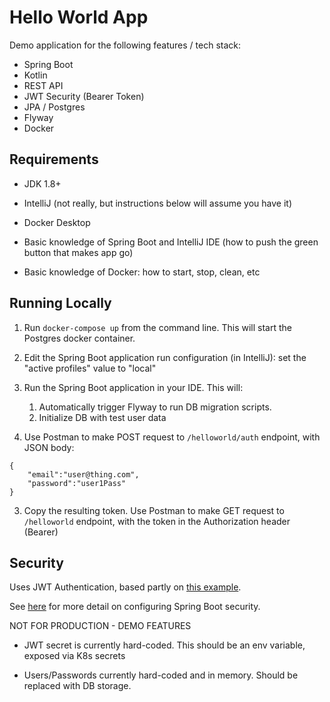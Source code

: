 # Hello World App

Demo application for the following features / tech stack:

* Spring Boot
* Kotlin
* REST API
* JWT Security (Bearer Token)
* JPA / Postgres
* Flyway
* Docker


## Requirements
* JDK 1.8+


* IntelliJ (not really, but instructions below will assume you have it)


* Docker Desktop


* Basic knowledge of Spring Boot and IntelliJ IDE (how to push the green button that makes app go)


* Basic knowledge of Docker: how to start, stop, clean, etc


## Running Locally

1. Run `docker-compose up` from the command line. This will start the Postgres docker container.


2. Edit the Spring Boot application run configuration (in IntelliJ): set the "active profiles" value to "local"


3. Run the Spring Boot application in your IDE. This will:
   1. Automatically trigger Flyway to run DB migration scripts.
   2. Initialize DB with test user data


4. Use Postman to make POST request to `/helloworld/auth` endpoint, with JSON body:

```
{
    "email":"user@thing.com",
    "password":"user1Pass"
}
```

3. Copy the resulting token. Use Postman to make GET request to `/helloworld` endpoint, with the token in the Authorization header (Bearer)


## Security

Uses JWT Authentication, based partly on [this example](https://medium.com/geekculture/implementing-json-web-token-jwt-authentication-using-spring-security-detailed-walkthrough-1ac480a8d970).

See [here](https://spring.io/blog/2022/02/21/spring-security-without-the-websecurityconfigureradapter) for more detail on configuring Spring Boot security.

NOT FOR PRODUCTION - DEMO FEATURES

* JWT secret is currently hard-coded. This should be an env variable, exposed via K8s secrets


* Users/Passwords currently hard-coded and in memory. Should be replaced with DB storage.